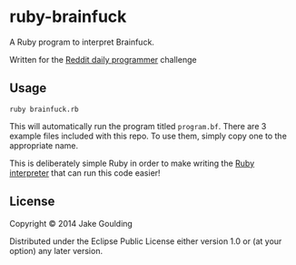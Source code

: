 # ruby-brainfuck

A Ruby program to interpret Brainfuck.

Written for the [Reddit daily programmer][rdp] challenge

[rdp]: http://www.reddit.com/r/dailyprogrammer/comments/210j6i/21314_challenge_153_hard_interpreting_interpreters/#

## Usage

```
ruby brainfuck.rb
```

This will automatically run the program titled `program.bf`. There are
3 example files included with this repo. To use them, simply copy one
to the appropriate name.

This is deliberately simple Ruby in order to make writing the
[Ruby interpreter][cljrb] that can run this code easier!

[cljrb]: https://github.com/shepmaster/clojure-ruby

## License

Copyright © 2014 Jake Goulding

Distributed under the Eclipse Public License either version 1.0 or (at
your option) any later version.
